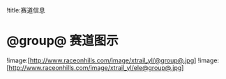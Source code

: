 !title:赛道信息
# @group@ 赛道图示
!image:[http://www.raceonhills.com/image/xtrail_yl/@group@.jpg]
!image:[http://www.raceonhills.com/image/xtrail_yl/ele@group@.jpg]
